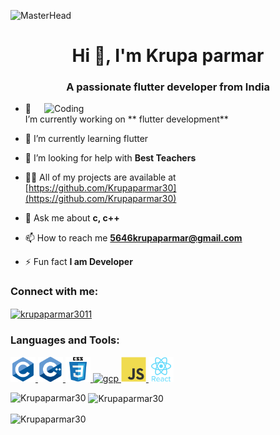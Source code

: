 ![MasterHead](./github-header-image%20(2).png)
<h1 align="center">Hi 👋, I'm Krupa parmar</h1>
<h3 align="center">A passionate flutter developer from India</h3>
<img align="right" alt="Coding" width="450" src=" https://user-images.githubusercontent...">


- 🔭 I’m currently working on ** flutter development**

- 🌱 I’m currently learning flutter

- 🤝 I’m looking for help with **Best Teachers**

- 👨‍💻 All of my projects are available at [https://github.com/Krupaparmar30](https://github.com/Krupaparmar30)

- 💬 Ask me about **c, c++**

- 📫 How to reach me **5646krupaparmar@gmail.com**

- ⚡ Fun fact **I am Developer**

<h3 align="left">Connect with me:</h3>
<p align="left">
<a href="https://instagram.com/krupaparmar3011" target="blank"><img align="center" src="https://raw.githubusercontent.com/rahuldkjain/github-profile-readme-generator/master/src/images/icons/Social/instagram.svg" alt="krupaparmar3011" height="30" width="40" /></a>
</p>

<h3 align="left">Languages and Tools:</h3>
<p align="left"> </a> <a href="https://www.cprogramming.com/" target="_blank" rel="noreferrer"> <img src="https://raw.githubusercontent.com/devicons/devicon/master/icons/c/c-original.svg" alt="c" width="40" height="40"/> </a> <a href="https://www.w3schools.com/cpp/" target="_blank" rel="noreferrer"> <img src="https://raw.githubusercontent.com/devicons/devicon/master/icons/cplusplus/cplusplus-original.svg" alt="cplusplus" width="40" height="40"/> </a> <a href="https://www.w3schools.com/css/" target="_blank" rel="noreferrer"> <img src="https://raw.githubusercontent.com/devicons/devicon/master/icons/css3/css3-original-wordmark.svg" alt="css3" width="40" height="40"/> </a> <a href="https://cloud.google.com" target="_blank" rel="noreferrer"> <img src="https://www.vectorlogo.zone/logos/google_cloud/google_cloud-icon.svg" alt="gcp" width="40" height="40"/> </a> <a href="https://www.w3.org/html/" target="_blank" rel="noreferrer">  </a> <a href="https://developer.mozilla.org/en-US/docs/Web/JavaScript" target="_blank" rel="noreferrer"> <img src="https://raw.githubusercontent.com/devicons/devicon/master/icons/javascript/javascript-original.svg" alt="javascript" width="40" height="40"/> </a> <a href="https://reactjs.org/" target="_blank" rel="noreferrer"> <img src="https://raw.githubusercontent.com/devicons/devicon/master/icons/react/react-original-wordmark.svg" alt="react" width="40" height="40"/> </a> </p>

<p><img align="left" src="https://github-readme-stats.vercel.app/api/top-langs?username=Krupaparmar30&show_icons=true&locale=en&layout=compact" alt="Krupaparmar30" /></p>

<p>&nbsp;<img align="center" src="https://github-readme-stats.vercel.app/api?username=Krupaparmar30&show_icons=true&locale=en" alt="Krupaparmar30" /></p>

<p><img align="center" src="https://github-readme-streak-stats.herokuapp.com/?user=Krupaparmar30&" alt="Krupaparmar30" /></p>
